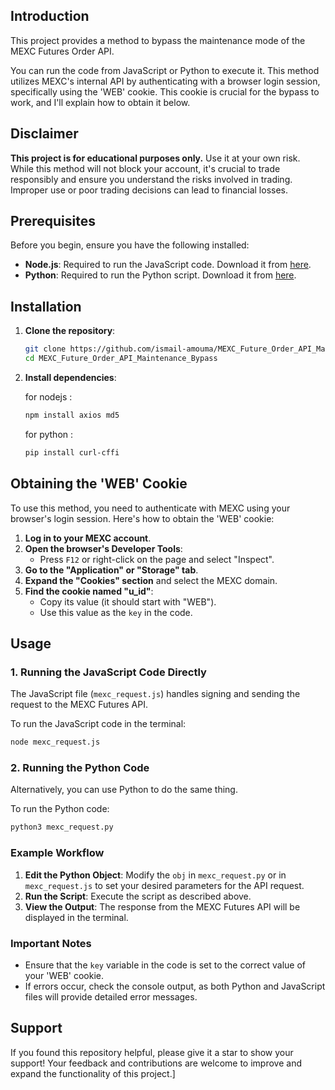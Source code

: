 ## Introduction

This project provides a method to bypass the maintenance mode of the MEXC Futures Order API. 

You can run the code  from JavaScript or Python to execute it. This method utilizes MEXC's internal API by authenticating with a browser login session, specifically using the 'WEB' cookie. This cookie is crucial for the bypass to work, and I'll explain how to obtain it below.

## Disclaimer

**This project is for educational purposes only.** Use it at your own risk. While this method will not block your account, it's crucial to trade responsibly and ensure you understand the risks involved in trading. Improper use or poor trading decisions can lead to financial losses.

## Prerequisites

Before you begin, ensure you have the following installed:

- **Node.js**: Required to run the JavaScript code. Download it from [here](https://nodejs.org/).
- **Python**: Required to run the Python script. Download it from [here](https://www.python.org/).

## Installation

1. **Clone the repository**:
   ```bash
   git clone https://github.com/ismail-amouma/MEXC_Future_Order_API_Maintenance_Bypass
   cd MEXC_Future_Order_API_Maintenance_Bypass
   ```

2. **Install dependencies**:

   for nodejs :
   ```bash
   npm install axios md5
   ```
   for python :
      ```bash
   pip install curl-cffi
   ```


## Obtaining the 'WEB' Cookie

To use this method, you need to authenticate with MEXC using your browser's login session. Here's how to obtain the 'WEB' cookie:

1. **Log in to your MEXC account**.
2. **Open the browser's Developer Tools**:
   - Press `F12` or right-click on the page and select "Inspect".
3. **Go to the "Application" or "Storage" tab**.
4. **Expand the "Cookies" section** and select the MEXC domain.
5. **Find the cookie named "u_id"**:
   - Copy its value (it should start with "WEB").
   - Use this value as the `key` in the code.

## Usage

### 1. Running the JavaScript Code Directly

The JavaScript file (`mexc_request.js`) handles signing and sending the request to the MEXC Futures API.

To run the JavaScript code in the terminal:

```bash
node mexc_request.js 
```

### 2. Running the Python Code

Alternatively, you can use Python to do the same thing.

To run the Python code:

```bash
python3 mexc_request.py
```


### Example Workflow

1. **Edit the Python Object**: Modify the `obj` in `mexc_request.py` or in `mexc_request.js` to set your desired parameters for the API request.
2. **Run the  Script**: Execute the  script as described above.
3. **View the Output**: The response from the MEXC Futures API will be displayed in the terminal.

### Important Notes

- Ensure that the `key` variable in the code is set to the correct value of your 'WEB' cookie.
- If errors occur, check the console output, as both Python and JavaScript files will provide detailed error messages.

## Support

If you found this repository helpful, please give it a star to show your support! Your feedback and contributions are welcome to improve and expand the functionality of this project.]
